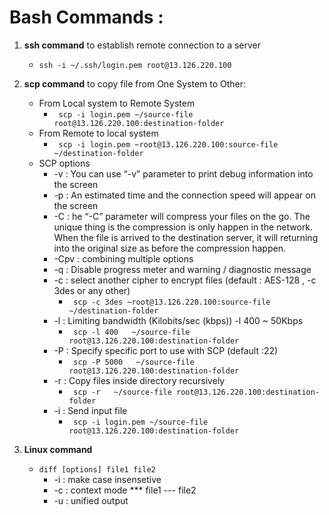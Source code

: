 # Bash Commands :

1. **ssh command** to establish remote connection to a server
   * `ssh -i ~/.ssh/login.pem root@13.126.220.100`

2. **scp command** to copy file from One System to Other:
   - From Local system to Remote System
     - ` scp -i login.pem ~/source-file root@13.126.220.100:destination-folder`
   - From Remote to local system
     - ` scp -i login.pem ~root@13.126.220.100:source-file ~/destination-folder`
   - SCP options 
     - -v :  You can use “-v” parameter to print debug information into the screen
     - -p :  An estimated time and the connection speed will appear on the screen
     - -C :  he “-C” parameter will compress your files on the go. The unique thing is the compression 
             is only happen in the network. When the file is arrived to the destination server, it will 
             returning into the original size as before the compression happen.
     - -Cpv : combining multiple options
     - -q : Disable progress meter and warning / diagnostic message
     - -c : select another cipher to encrypt files (default : AES-128 , -c 3des or any other)
       -  ` scp -c 3des ~root@13.126.220.100:source-file  ~/destination-folder`
     - -l : Limiting bandwidth (Kilobits/sec (kbps)) -l 400 ~ 50Kbps
       -  ` scp -l 400   ~/source-file root@13.126.220.100:destination-folder`
     - -P : Specify specific port to use with SCP (default :22)
       -  ` scp -P 5000   ~/source-file root@13.126.220.100:destination-folder`
     - -r : Copy files inside directory recursively
       -  ` scp -r   ~/source-file root@13.126.220.100:destination-folder`
     - -i : Send input file 
       -  ` scp -i login.pem ~/source-file root@13.126.220.100:destination-folder`
     
3. **Linux command**
   - `diff [options] file1 file2`
      -  -i  : make case insensetive
      -  -c : context mode *** file1 --- file2
      -  -u : unified output
